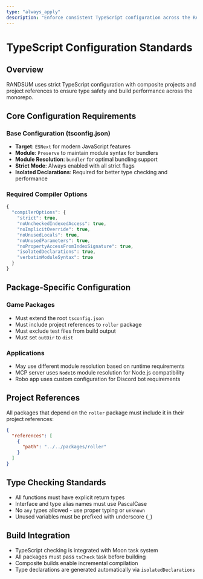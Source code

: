 ```yaml
---
type: "always_apply"
description: "Enforce consistent TypeScript configuration across the RANDSUM monorepo"
---
```

# TypeScript Configuration Standards

## Overview

RANDSUM uses strict TypeScript configuration with composite projects and project references to ensure type safety and build performance across the monorepo.

## Core Configuration Requirements

### Base Configuration (tsconfig.json)

- **Target**: `ESNext` for modern JavaScript features
- **Module**: `Preserve` to maintain module syntax for bundlers
- **Module Resolution**: `bundler` for optimal bundling support
- **Strict Mode**: Always enabled with all strict flags
- **Isolated Declarations**: Required for better type checking and performance

### Required Compiler Options

```typescript
{
  "compilerOptions": {
    "strict": true,
    "noUncheckedIndexedAccess": true,
    "noImplicitOverride": true,
    "noUnusedLocals": true,
    "noUnusedParameters": true,
    "noPropertyAccessFromIndexSignature": true,
    "isolatedDeclarations": true,
    "verbatimModuleSyntax": true
  }
}
```

## Package-Specific Configuration

### Game Packages

- Must extend the root `tsconfig.json`
- Must include project references to `roller` package
- Must exclude test files from build output
- Must set `outDir` to `dist`

### Applications

- May use different module resolution based on runtime requirements
- MCP server uses `Node16` module resolution for Node.js compatibility
- Robo app uses custom configuration for Discord bot requirements

## Project References

All packages that depend on the `roller` package must include it in their project references:

```json
{
  "references": [
    {
      "path": "../../packages/roller"
    }
  ]
}
```

## Type Checking Standards

- All functions must have explicit return types
- Interface and type alias names must use PascalCase
- No `any` types allowed - use proper typing or `unknown`
- Unused variables must be prefixed with underscore (`_`)

## Build Integration

- TypeScript checking is integrated with Moon task system
- All packages must pass `tsCheck` task before building
- Composite builds enable incremental compilation
- Type declarations are generated automatically via `isolatedDeclarations`
